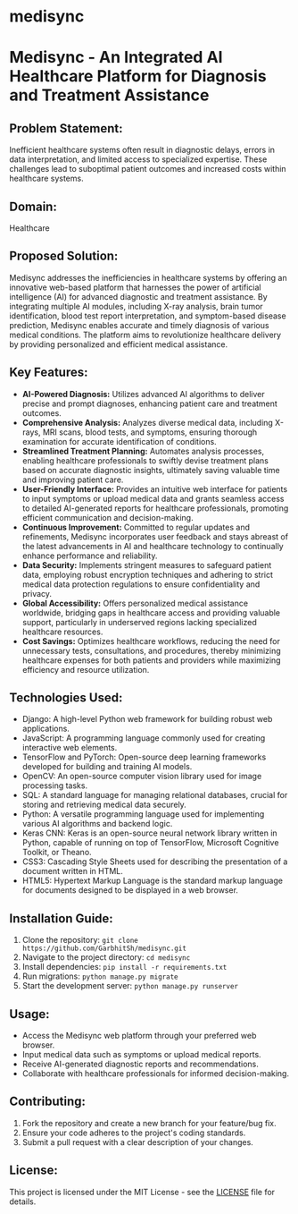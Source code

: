 # medisync
# Medisync - An Integrated AI Healthcare Platform for Diagnosis and Treatment Assistance

## Problem Statement:
Inefficient healthcare systems often result in diagnostic delays, errors in data interpretation, and limited access to specialized expertise. These challenges lead to suboptimal patient outcomes and increased costs within healthcare systems.

## Domain:
Healthcare

## Proposed Solution:
Medisync addresses the inefficiencies in healthcare systems by offering an innovative web-based platform that harnesses the power of artificial intelligence (AI) for advanced diagnostic and treatment assistance. By integrating multiple AI modules, including X-ray analysis, brain tumor identification, blood test report interpretation, and symptom-based disease prediction, Medisync enables accurate and timely diagnosis of various medical conditions. The platform aims to revolutionize healthcare delivery by providing personalized and efficient medical assistance.

## Key Features:
- **AI-Powered Diagnosis:** Utilizes advanced AI algorithms to deliver precise and prompt diagnoses, enhancing patient care and treatment outcomes.
- **Comprehensive Analysis:** Analyzes diverse medical data, including X-rays, MRI scans, blood tests, and symptoms, ensuring thorough examination for accurate identification of conditions.
- **Streamlined Treatment Planning:** Automates analysis processes, enabling healthcare professionals to swiftly devise treatment plans based on accurate diagnostic insights, ultimately saving valuable time and improving patient care.
- **User-Friendly Interface:** Provides an intuitive web interface for patients to input symptoms or upload medical data and grants seamless access to detailed AI-generated reports for healthcare professionals, promoting efficient communication and decision-making.
- **Continuous Improvement:** Committed to regular updates and refinements, Medisync incorporates user feedback and stays abreast of the latest advancements in AI and healthcare technology to continually enhance performance and reliability.
- **Data Security:** Implements stringent measures to safeguard patient data, employing robust encryption techniques and adhering to strict medical data protection regulations to ensure confidentiality and privacy.
- **Global Accessibility:** Offers personalized medical assistance worldwide, bridging gaps in healthcare access and providing valuable support, particularly in underserved regions lacking specialized healthcare resources.
- **Cost Savings:** Optimizes healthcare workflows, reducing the need for unnecessary tests, consultations, and procedures, thereby minimizing healthcare expenses for both patients and providers while maximizing efficiency and resource utilization.

## Technologies Used:
- Django: A high-level Python web framework for building robust web applications.
- JavaScript: A programming language commonly used for creating interactive web elements.
- TensorFlow and PyTorch: Open-source deep learning frameworks developed for building and training AI models.
- OpenCV: An open-source computer vision library used for image processing tasks.
- SQL: A standard language for managing relational databases, crucial for storing and retrieving medical data securely.
- Python: A versatile programming language used for implementing various AI algorithms and backend logic.
- Keras CNN: Keras is an open-source neural network library written in Python, capable of running on top of TensorFlow, Microsoft Cognitive Toolkit, or Theano.
- CSS3: Cascading Style Sheets used for describing the presentation of a document written in HTML.
- HTML5: Hypertext Markup Language is the standard markup language for documents designed to be displayed in a web browser.

## Installation Guide:
1. Clone the repository: `git clone https://github.com/GarbhitSh/medisync.git`
2. Navigate to the project directory: `cd medisync`
3. Install dependencies: `pip install -r requirements.txt`
4. Run migrations: `python manage.py migrate`
5. Start the development server: `python manage.py runserver`

## Usage:
- Access the Medisync web platform through your preferred web browser.
- Input medical data such as symptoms or upload medical reports.
- Receive AI-generated diagnostic reports and recommendations.
- Collaborate with healthcare professionals for informed decision-making.

## Contributing:
1. Fork the repository and create a new branch for your feature/bug fix.
2. Ensure your code adheres to the project's coding standards.
3. Submit a pull request with a clear description of your changes.

## License:
This project is licensed under the MIT License - see the [LICENSE](LICENSE) file for details.

